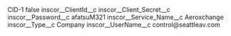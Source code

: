 <?xml version="1.0" encoding="UTF-8"?>
<CustomMetadata xmlns="http://soap.sforce.com/2006/04/metadata" xmlns:xsi="http://www.w3.org/2001/XMLSchema-instance" xmlns:xsd="http://www.w3.org/2001/XMLSchema">
    <label>CID-1</label>
    <protected>false</protected>
    <values>
        <field>inscor__ClientId__c</field>
        <value xsi:nil="true"/>
    </values>
    <values>
        <field>inscor__Client_Secret__c</field>
        <value xsi:nil="true"/>
    </values>
    <values>
        <field>inscor__Password__c</field>
        <value xsi:type="xsd:string">afatsuM321</value>
    </values>
    <values>
        <field>inscor__Service_Name__c</field>
        <value xsi:type="xsd:string">Aeroxchange</value>
    </values>
    <values>
        <field>inscor__Type__c</field>
        <value xsi:type="xsd:string">Company</value>
    </values>
    <values>
        <field>inscor__UserName__c</field>
        <value xsi:type="xsd:string">control@seattleav.com</value>
    </values>
</CustomMetadata>

